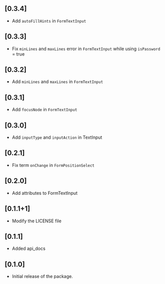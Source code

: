 ## [0.3.4]
- Add `autoFillHints` in `FormTextInput`
## [0.3.3]
- Fix `minLines` and `maxLines` error in `FormTextInput` while using `isPassword` = true
## [0.3.2]
- Add `minLines` and `maxLines` in `FormTextInput`
## [0.3.1]
- Add `focusNode` in `FormTextInput`
## [0.3.0]
- Add `inputType` and `inputAction` in TextInput
## [0.2.1]
- Fix term `onChange` in `FormPositionSelect`
## [0.2.0]
- Add attributes to FormTextInput
## [0.1.1+1]
- Modify the LICENSE file
## [0.1.1]
- Added api_docs
## [0.1.0]
- Initial release of the package.
